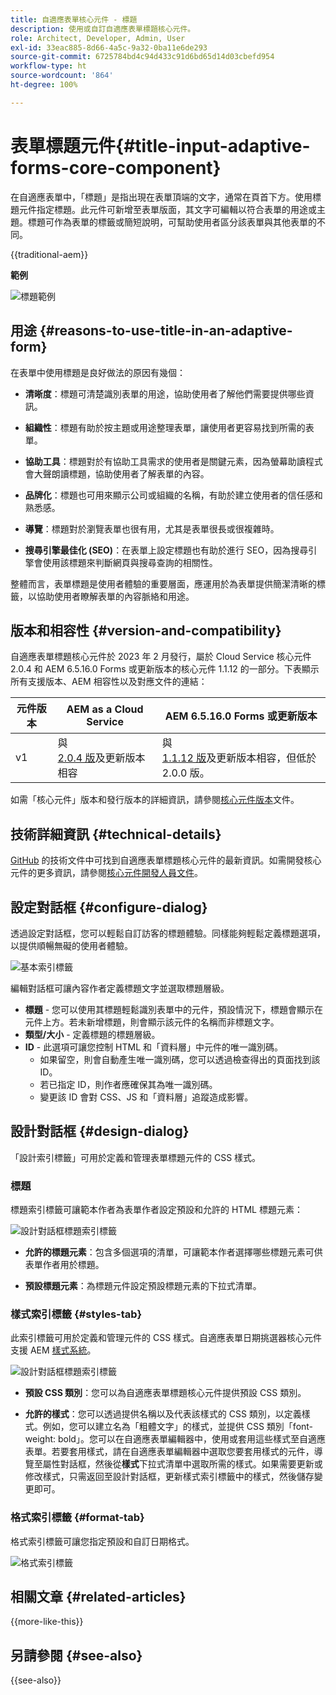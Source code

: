 ```yaml
---
title: 自適應表單核心元件 - 標題
description: 使用或自訂自適應表單標題核心元件。
role: Architect, Developer, Admin, User
exl-id: 33eac885-8d66-4a5c-9a32-0ba11e6de293
source-git-commit: 6725784bd4c94d433c91d6bd65d14d03cbefd954
workflow-type: ht
source-wordcount: '864'
ht-degree: 100%

---
```



# 表單標題元件{#title-input-adaptive-forms-core-component}

在自適應表單中，「標題」是指出現在表單頂端的文字，通常在頁首下方。使用標題元件指定標題。此元件可新增至表單版面，其文字可編輯以符合表單的用途或主題。標題可作為表單的標籤或簡短說明，可幫助使用者區分該表單與其他表單的不同。

{{traditional-aem}}

**範例**

![標題範例](/help/adaptive-forms/assets/title.png)

## 用途 {#reasons-to-use-title-in-an-adaptive-form}

在表單中使用標題是良好做法的原因有幾個：

- **清晰度**：標題可清楚識別表單的用途，協助使用者了解他們需要提供哪些資訊。

- **組織性**：標題有助於按主題或用途整理表單，讓使用者更容易找到所需的表單。

- **協助工具**：標題對於有協助工具需求的使用者是關鍵元素，因為螢幕助讀程式會大聲朗讀標題，協助使用者了解表單的內容。

- **品牌化**：標題也可用來顯示公司或組織的名稱，有助於建立使用者的信任感和熟悉感。

- **導覽**：標題對於瀏覽表單也很有用，尤其是表單很長或很複雜時。

- **搜尋引擎最佳化 (SEO)**：在表單上設定標題也有助於進行 SEO，因為搜尋引擎會使用該標題來判斷網頁與搜尋查詢的相關性。

整體而言，表單標題是使用者體驗的重要層面，應運用於為表單提供簡潔清晰的標籤，以協助使用者瞭解表單的內容脈絡和用途。

## 版本和相容性 {#version-and-compatibility}

自適應表單標題核心元件於 2023 年 2 月發行，屬於 Cloud Service 核心元件 2.0.4 和 AEM 6.5.16.0 Forms 或更新版本的核心元件 1.1.12 的一部分。下表顯示所有支援版本、AEM 相容性以及對應文件的連結：

| 元件版本 | AEM as a Cloud Service | AEM 6.5.16.0 Forms 或更新版本 |
|---|---|---|
| v1 | 與<br>[ 2.0.4 版](/help/adaptive-forms/version.md)及更新版本相容 | 與<br>[ 1.1.12 版](/help/adaptive-forms/version.md)及更新版本相容，但低於 2.0.0 版。 |

如需「核心元件」版本和發行版本的詳細資訊，請參閱[核心元件版本](/help/adaptive-forms/version.md)文件。

<!-- ## Sample Component Output {#sample-component-output}

To experience the Accordion Component as well as see examples of its configuration options as well as HTML and JSON output, visit the [Component Library](https://adobe.com/go/aem_cmp_library_accordion). -->


## 技術詳細資訊 {#technical-details}

[GitHub](https://github.com/adobe/aem-core-forms-components/tree/master/ui.af.apps/src/main/content/jcr_root/apps/core/fd/components/form/title/v1/title) 的技術文件中可找到自適應表單標題核心元件的最新資訊。如需開發核心元件的更多資訊，請參閱[核心元件開發人員文件](/help/developing/overview.md)。

## 設定對話框 {#configure-dialog}

透過設定對話框，您可以輕鬆自訂訪客的標題體驗。同樣能夠輕鬆定義標題選項，以提供順暢無礙的使用者體驗。

![基本索引標籤](/help/adaptive-forms/assets/title_properties.png)

編輯對話框可讓內容作者定義標題文字並選取標題層級。

- **標題** - 您可以使用其標題輕鬆識別表單中的元件，預設情況下，標題會顯示在元件上方。若未新增標題，則會顯示該元件的名稱而非標題文字。
- **類型/大小** - 定義標題的標題層級。
- **ID** - 此選項可讓您控制 HTML 和「資料層」中元件的唯一識別碼。
   - 如果留空，則會自動產生唯一識別碼，您可以透過檢查得出的頁面找到該 ID。
   - 若已指定 ID，則作者應確保其為唯一識別碼。
   - 變更該 ID 會對 CSS、JS 和「資料層」追蹤造成影響。

## 設計對話框 {#design-dialog}

「設計索引標籤」可用於定義和管理表單標題元件的 CSS 樣式。

### 標題

標題索引標籤可讓範本作者為表單作者設定預設和允許的 HTML 標題元素：

![設計對話框標題索引標籤](/help/adaptive-forms/assets/title_heading.png)

- **允許的標題元素**：包含多個選項的清單，可讓範本作者選擇哪些標題元素可供表單作者用於標題。

- **預設標題元素**：為標題元件設定預設標題元素的下拉式清單。

### 樣式索引標籤 {#styles-tab}

此索引標籤可用於定義和管理元件的 CSS 樣式。自適應表單日期挑選器核心元件支援 AEM [樣式系統](/help/get-started/authoring.md#component-styling)。

![設計對話框標題索引標籤](/help/adaptive-forms/assets/title_styles.png)

- **預設 CSS 類別**：您可以為自適應表單標題核心元件提供預設 CSS 類別。

- **允許的樣式**：您可以透過提供名稱以及代表該樣式的 CSS 類別，以定義樣式。例如，您可以建立名為「粗體文字」的樣式，並提供 CSS 類別「font-weight: bold」。您可以在自適應表單編輯器中，使用或套用這些樣式至自適應表單。若要套用樣式，請在自適應表單編輯器中選取您要套用樣式的元件，導覽至屬性對話框，然後從&#x200B;**樣式**&#x200B;下拉式清單中選取所需的樣式。如果需要更新或修改樣式，只需返回至設計對話框，更新樣式索引標籤中的樣式，然後儲存變更即可。

### 格式索引標籤 {#format-tab}

格式索引標籤可讓您指定預設和自訂日期格式。

![格式索引標籤](/help/adaptive-forms/assets/title_styles.png)

<!--

## Related article {#related-article}

* [Create a standalone Adaptive Form](https://experienceleague.adobe.com/docs/experience-manager-cloud-service/content/forms/adaptive-forms-authoring/authoring-adaptive-forms-core-components/create-an-adaptive-form-on-forms-cs/creating-adaptive-form-core-components.html)

-->

## 相關文章 {#related-articles}


{{more-like-this}}

## 另請參閱 {#see-also}

{{see-also}}